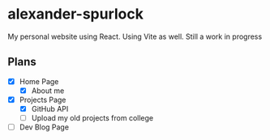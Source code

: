 # alexander-spurlock
My personal website using React. Using Vite as well. Still a work in progress


## Plans
- [x] Home Page
  - [x] About me
- [x] Projects Page
  - [x] GitHub API
  - [ ] Upload my old projects from college
- [ ] Dev Blog Page
